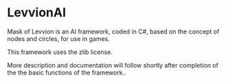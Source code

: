 # LevvionAI
Mask of Levvion is an AI framework, coded in C#, based on the concept of nodes and circles, for use in games. 


This framework uses the zlib license. 


More description and documentation will follow shortly after completion of the the basic functions of the framework..
